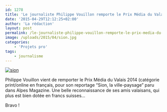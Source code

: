```yaml
---
id: 1278
title: 'Le journaliste Philippe Vouillon remporte le Prix Média du Valais 2014 !'
date: '2015-04-29T12:12:25+02:00'
author: 'La rédaction'
layout: post
permalink: /le-journaliste-philippe-vouillon-remporte-le-prix-media-du-valais-2014/
image: /uploads/2015/04/sion.jpg
categories:
    - 'Projets pro'
tags:
    - journalisme
---
```


[![sion](/uploads/2015/04/sion-300x192.jpg)](/uploads/2015/04/sion.jpg)

Philippe Vouillon vient de remporter le Prix Média du Valais 2014 (catégorie print/online en français, pour son reportage “Sion, la ville-paysage” paru dans Alpes Magazine. Une belle reconnaissance de ses amis valaisans, qui plus est bien dotée en francs suisses…

Bravo !